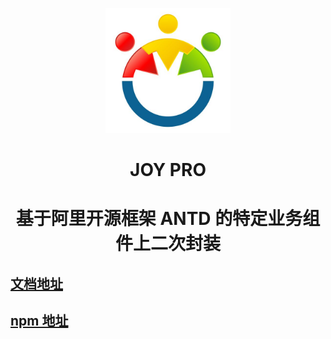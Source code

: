 <p align="center">
  <a href="">
    <img width="200" src="./site/theme/static/icon.png">
  </a>
</p>

<h1 align="center">JOY PRO</h1>

<div align="center">

# 基于阿里开源框架 ANTD 的特定业务组件上二次封装

</div>

## [文档地址](http://cly.iqeq01.com)

## [npm 地址](https://www.npmjs.com/package/@joy/joy-pro)
